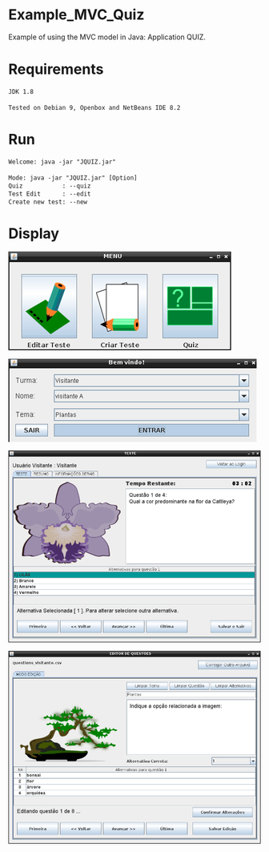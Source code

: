 # Example_MVC_Quiz

Example of using the MVC model in Java: Application QUIZ.

# Requirements

	JDK 1.8

	Tested on Debian 9, Openbox and NetBeans IDE 8.2

# Run
	
	Welcome: java -jar "JQUIZ.jar"

	Mode: java -jar "JQUIZ.jar" [Option]
	Quiz           : --quiz
	Test Edit      : --edit
	Create new test: --new

# Display
![Login](https://github.com/jpenrici/Example_MVC_Quiz/blob/master/display/display_welcome.png)

![Login](https://github.com/jpenrici/Example_MVC_Quiz/blob/master/display/display_login.png)

![Test](https://github.com/jpenrici/Example_MVC_Quiz/blob/master/display/display_quiz_1.png)

![Edit](https://github.com/jpenrici/Example_MVC_Quiz/blob/master/display/display_edit_1.png)
